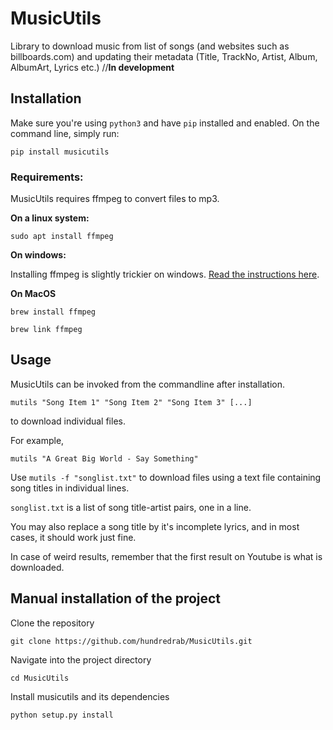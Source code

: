 # MusicUtils
Library to download music from list of songs (and websites such as billboards.com) and updating their metadata (Title, TrackNo, Artist, Album, AlbumArt, Lyrics etc.) //**In development**

## Installation

Make sure you're using `python3` and have `pip` installed and enabled. On the command line, simply run:

`pip install musicutils`

### Requirements:

MusicUtils requires ffmpeg to convert files to mp3.

**On a linux system:**

`sudo apt install ffmpeg`

**On windows:**

Installing ffmpeg is slightly trickier on windows. [Read the instructions here](http://adaptivesamples.com/how-to-install-ffmpeg-on-windows/). 


**On MacOS**

`brew install ffmpeg`

`brew link ffmpeg`

## Usage

MusicUtils can be invoked from the commandline after installation.  

`mutils "Song Item 1" "Song Item 2" "Song Item 3" [...]` 

to download individual files.

For example, 

`mutils "A Great Big World - Say Something"`

Use  `mutils -f "songlist.txt"` to download files using a text file containing song titles in individual lines.

`songlist.txt` is a list of song title-artist pairs, one in a line.

You may also replace a song title by it's incomplete lyrics, and in most cases, it should work just fine.

In case of weird results, remember that the first result on Youtube is what is downloaded.


## Manual installation of the project

Clone the repository

`git clone https://github.com/hundredrab/MusicUtils.git`

Navigate into the project directory

`cd MusicUtils`

Install musicutils and its dependencies

`python setup.py install`


